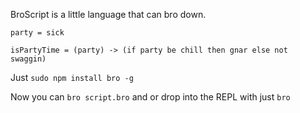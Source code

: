 BroScript is a little language that can bro down.

```coffee-script
party = sick

isPartyTime = (party) -> (if party be chill then gnar else not swaggin)
```

Just ```sudo npm install bro -g```

Now you can ```bro script.bro``` and or drop into the REPL with just ```bro```